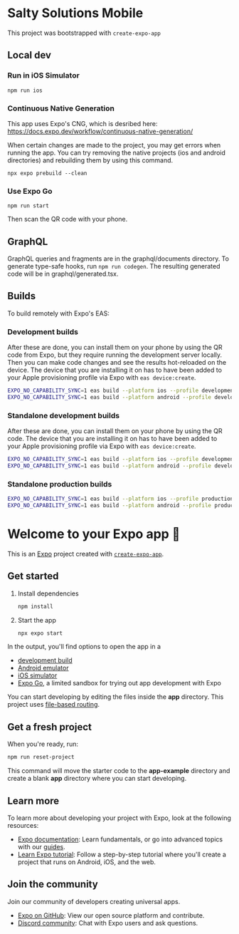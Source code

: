 # Salty Solutions Mobile

This project was bootstrapped with `create-expo-app`

## Local dev

### Run in iOS Simulator

`npm run ios`

### Continuous Native Generation

This app uses Expo's CNG, which is desribed here: <https://docs.expo.dev/workflow/continuous-native-generation/>

When certain changes are made to the project, you may get errors when running the app.  You can try removing the native projects (ios and android directories) and rebuilding them by using this command.

`npx expo prebuild --clean`

### Use Expo Go

`npm run start`

Then scan the QR code with your phone.

## GraphQL

GraphQL queries and fragments are in the graphql/documents directory.  To generate type-safe hooks, run `npm run codegen`.  The resulting generated code will be in graphql/generated.tsx.

## Builds

To build remotely with Expo's EAS:

### Development builds

After these are done, you can install them on your phone by using the QR code from Expo, but they require running the development server locally.  Then you can make code changes and see the results hot-reloaded on the device. The device that you are installing it on has to have been added to your Apple provisioning profile via Expo with `eas device:create`.

```sh
EXPO_NO_CAPABILITY_SYNC=1 eas build --platform ios --profile development
EXPO_NO_CAPABILITY_SYNC=1 eas build --platform android --profile development
```

### Standalone development builds

After these are done, you can install them on your phone by using the QR code.  The device that you are installing it on has to have been added to your Apple provisioning profile via Expo with `eas device:create`.

```sh
EXPO_NO_CAPABILITY_SYNC=1 eas build --platform ios --profile development-standalone
EXPO_NO_CAPABILITY_SYNC=1 eas build --platform android --profile development-standalone
```

### Standalone production builds

```sh
EXPO_NO_CAPABILITY_SYNC=1 eas build --platform ios --profile production
EXPO_NO_CAPABILITY_SYNC=1 eas build --platform android --profile production
```

# Welcome to your Expo app 👋

This is an [Expo](https://expo.dev) project created with [`create-expo-app`](https://www.npmjs.com/package/create-expo-app).

## Get started

1. Install dependencies

   ```bash
   npm install
   ```

2. Start the app

   ```bash
   npx expo start
   ```

In the output, you'll find options to open the app in a

- [development build](https://docs.expo.dev/develop/development-builds/introduction/)
- [Android emulator](https://docs.expo.dev/workflow/android-studio-emulator/)
- [iOS simulator](https://docs.expo.dev/workflow/ios-simulator/)
- [Expo Go](https://expo.dev/go), a limited sandbox for trying out app development with Expo

You can start developing by editing the files inside the **app** directory. This project uses [file-based routing](https://docs.expo.dev/router/introduction).

## Get a fresh project

When you're ready, run:

```bash
npm run reset-project
```

This command will move the starter code to the **app-example** directory and create a blank **app** directory where you can start developing.

## Learn more

To learn more about developing your project with Expo, look at the following resources:

- [Expo documentation](https://docs.expo.dev/): Learn fundamentals, or go into advanced topics with our [guides](https://docs.expo.dev/guides).
- [Learn Expo tutorial](https://docs.expo.dev/tutorial/introduction/): Follow a step-by-step tutorial where you'll create a project that runs on Android, iOS, and the web.

## Join the community

Join our community of developers creating universal apps.

- [Expo on GitHub](https://github.com/expo/expo): View our open source platform and contribute.
- [Discord community](https://chat.expo.dev): Chat with Expo users and ask questions.
